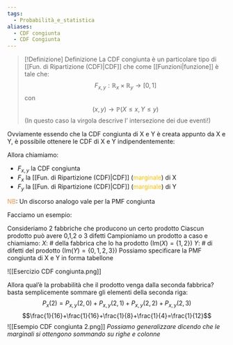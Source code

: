 ```yaml
---
tags:
  - Probabilità_e_statistica
aliases:
  - CDF congiunta
  - CDF Congiunta
---
```


>[!Definizione]  Definizione
>La CDF congiunta è un particolare tipo di [[Fun. di Ripartizione (CDF)|CDF]] che come [[Funzioni|funzione]] è tale che:
>$$F_{x,y}:\mathbb{R}_{x}\times\mathbb{R}_{y}\to[0,1]$$
>con
>$$(x,y)\to\mathbb{P}(X\leq x, Y\leq y)$$
>(In questo caso la virgola descrive l’ intersezione dei due eventi!)

Ovviamente essendo che la CDF congiunta di X e Y è creata appunto da X e Y, è possibile ottenere le CDF di X e Y indipendentemente:

Allora chiamiamo:
- $F_{x,y}$ la CDF congiunta
- $F_{x}$ la [[Fun. di Ripartizione (CDF)|CDF]] (<font color="#ffc000">marginale</font>) di X
- $F_{y}$ la [[Fun. di Ripartizione (CDF)|CDF]] (<font color="#ffc000">marginale</font>) di Y

<font color="#f79646">NB</font>: Un discorso analogo vale per la PMF congiunta

Facciamo un esempio:

Consideriamo 2 fabbriche che producono un certo prodotto
Ciascun prodotto può avere 0,1,2 o 3 difetti
Campioniamo un prodotto a caso e chiamiamo:
$X$: $\#$ della fabbrica che lo ha prodotto ($\mathrm{Im}(X)=\{1,2\}$)
$Y$: $\#$ di difetti del prodotto ($\mathrm{Im}(Y)=\{0,1,2,3\}$)
Possiamo specificare la PMF congiunta di X e Y in forma tabellone

![[Esercizio CDF congiunta.png]]

Allora qual’è la probabilità che il prodotto venga dalla seconda fabbrica?
basta semplicemente sommare gli elementi della seconda riga:
$$P_{x}(2)=P_{x,y}(2,0)+P_{x,y}(2,1)+P_{x,y}(2,2)+P_{x,y}(2,3)$$
$$\frac{1}{16}+\frac{1}{16}+\frac{1}{8}+\frac{1}{4}=\frac{1}{12}$$
![[Esempio CDF congiunta 2.png]]
*Possiamo generalizzare dicendo che le marginali si ottengono sommando su righe e colonne*

